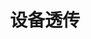 ---
title: "设备透传"
linkTitle: "Document"
_build:
 render: false 
weight: 7
collapsible: true
# icon: "/images/icons/index/product-icon-storage.svg"
---